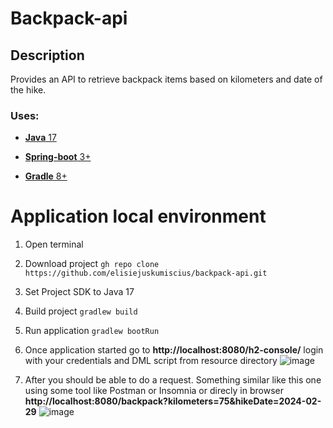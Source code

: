 # Backpack-api

## Description

Provides an API to retrieve backpack items based on kilometers and date of the hike.

### Uses:

* [**Java** 17](https://www.oracle.com/java/technologies/downloads/)

* [**Spring-boot** 3+](https://spring.io/projects/spring-boot)

* [**Gradle** 8+](https://docs.gradle.org/8.0/release-notes.html)


# Application local environment

1. Open terminal

2. Download project `gh repo clone https://github.com/elisiejuskumiscius/backpack-api.git`

3. Set Project SDK to Java 17

4. Build project `gradlew build`

5. Run application `gradlew bootRun`

6. Once application started go to **http://localhost:8080/h2-console/** login with your credentials and DML script from resource directory
![image](https://github.com/elisiejuskumiscius/backpack-api/assets/58907786/176deb68-d3a8-4ef3-b14e-7e3176205044)

7. After you should be able to do a request. Something similar like this one using some tool like Postman or Insomnia or direcly in browser **http://localhost:8080/backpack?kilometers=75&hikeDate=2024-02-29**
![image](https://github.com/elisiejuskumiscius/backpack-api/assets/58907786/85de8d14-6fb8-4e18-b3f5-30c702a1671f)
 

